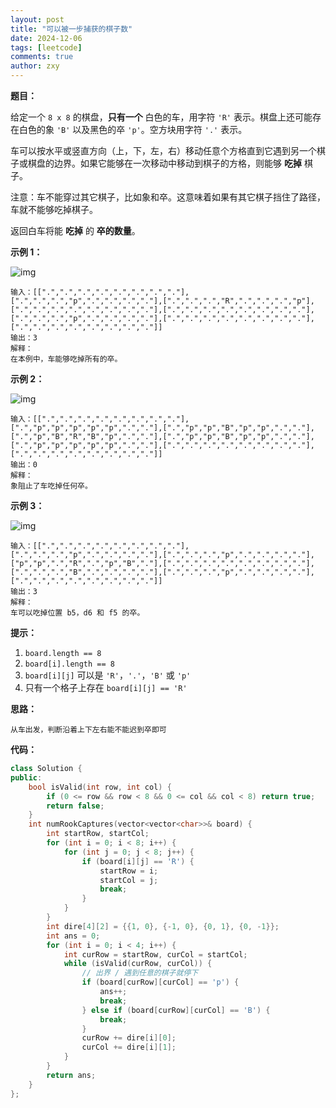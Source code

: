 ```yaml
---
layout: post
title: "可以被一步捕获的棋子数"
date: 2024-12-06
tags: [leetcode]
comments: true
author: zxy
---
```


**题目：**

给定一个 `8 x 8` 的棋盘，**只有一个** 白色的车，用字符 `'R'` 表示。棋盘上还可能存在白色的象 `'B'` 以及黑色的卒 `'p'`。空方块用字符 `'.'` 表示。

车可以按水平或竖直方向（上，下，左，右）移动任意个方格直到它遇到另一个棋子或棋盘的边界。如果它能够在一次移动中移动到棋子的方格，则能够 **吃掉** 棋子。

注意：车不能穿过其它棋子，比如象和卒。这意味着如果有其它棋子挡住了路径，车就不能够吃掉棋子。

返回白车将能 **吃掉** 的 **卒的数量**。

**示例 1：**

![img](https://assets.leetcode-cn.com/aliyun-lc-upload/uploads/2019/02/23/1253_example_1_improved.PNG)

```
输入：[[".",".",".",".",".",".",".","."],[".",".",".","p",".",".",".","."],[".",".",".","R",".",".",".","p"],[".",".",".",".",".",".",".","."],[".",".",".",".",".",".",".","."],[".",".",".","p",".",".",".","."],[".",".",".",".",".",".",".","."],[".",".",".",".",".",".",".","."]]
输出：3
解释：
在本例中，车能够吃掉所有的卒。
```

**示例 2：**

![img](https://assets.leetcode-cn.com/aliyun-lc-upload/uploads/2019/02/23/1253_example_2_improved.PNG)

```
输入：[[".",".",".",".",".",".",".","."],[".","p","p","p","p","p",".","."],[".","p","p","B","p","p",".","."],[".","p","B","R","B","p",".","."],[".","p","p","B","p","p",".","."],[".","p","p","p","p","p",".","."],[".",".",".",".",".",".",".","."],[".",".",".",".",".",".",".","."]]
输出：0
解释：
象阻止了车吃掉任何卒。
```

**示例 3：**

![img](https://assets.leetcode-cn.com/aliyun-lc-upload/uploads/2019/02/23/1253_example_3_improved.PNG)

```
输入：[[".",".",".",".",".",".",".","."],[".",".",".","p",".",".",".","."],[".",".",".","p",".",".",".","."],["p","p",".","R",".","p","B","."],[".",".",".",".",".",".",".","."],[".",".",".","B",".",".",".","."],[".",".",".","p",".",".",".","."],[".",".",".",".",".",".",".","."]]
输出：3
解释： 
车可以吃掉位置 b5，d6 和 f5 的卒。
```

**提示：**

1. `board.length == 8`
2. `board[i].length == 8`
3. `board[i][j]` 可以是 `'R'`，`'.'`，`'B'` 或 `'p'`
4. 只有一个格子上存在 `board[i][j] == 'R'`

**思路：**

```
从车出发，判断沿着上下左右能不能迟到卒即可
```

**代码：**

```cpp
class Solution {
public:
    bool isValid(int row, int col) {
        if (0 <= row && row < 8 && 0 <= col && col < 8) return true;
        return false;
    }
    int numRookCaptures(vector<vector<char>>& board) {
        int startRow, startCol;
        for (int i = 0; i < 8; i++) {
            for (int j = 0; j < 8; j++) {
                if (board[i][j] == 'R') {
                    startRow = i;
                    startCol = j;
                    break;
                }
            }
        }
        int dire[4][2] = {{1, 0}, {-1, 0}, {0, 1}, {0, -1}};
        int ans = 0;
        for (int i = 0; i < 4; i++) {
            int curRow = startRow, curCol = startCol;
            while (isValid(curRow, curCol)) {
                // 出界 / 遇到任意的棋子就停下
                if (board[curRow][curCol] == 'p') {
                    ans++;
                    break;
                } else if (board[curRow][curCol] == 'B') {
                    break;
                } 
                curRow += dire[i][0];
                curCol += dire[i][1];
            }
        }
        return ans;
    }
};
```
